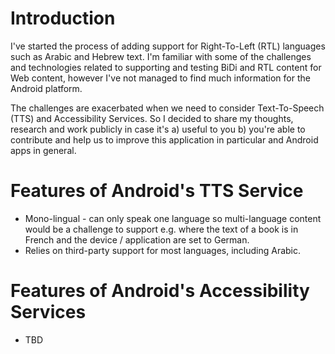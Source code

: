 # Introduction #

I've started the process of adding support for Right-To-Left (RTL) languages such as Arabic and Hebrew text. I'm familiar with some of the challenges and technologies related to supporting and testing BiDi and RTL content for Web content, however I've not managed to find much information for the Android platform.

The challenges are exacerbated when we need to consider Text-To-Speech (TTS) and Accessibility Services. So I decided to share my thoughts, research and work publicly in case it's a) useful to you b) you're able to contribute and help us to improve this application in particular and Android apps in general.

# Features of Android's TTS Service #
  * Mono-lingual - can only speak one language so multi-language content would be a challenge to support e.g. where the text of a book is in French and the device / application are set to German.
  * Relies on third-party support for most languages, including Arabic.

# Features of Android's Accessibility Services #
  * TBD
